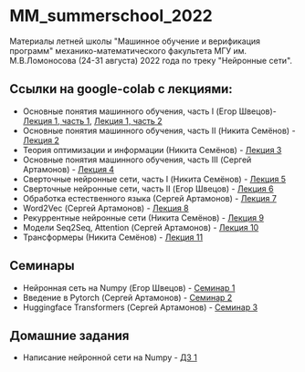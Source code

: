 # MM_summerschool_2022
Материалы летней школы "Машинное обучение и верификация программ" механико-математического факультета МГУ им. М.В.Ломоносова (24-31 августа) 2022 года по треку "Нейронные сети".

## Ссылки на google-colab с лекциями:

* Основные понятия машинного обучения, часть I (Егор Швецов)- [Лекция 1, часть 1](https://colab.research.google.com/drive/1Q4UtlbPRbmKK3AYvvAb5nHwaj42oYlpT?usp=sharing), [Лекция 1, часть 2](https://drive.google.com/file/d/1y05OxcVoYvvQjw_IXLxGFvNpGQin41nl/view?usp=sharing)
* Основные понятия машинного обучения, часть II (Никита Семёнов) - [Лекция 2](https://drive.google.com/drive/folders/1Hww-oI_4Z4Gngqpd_bNwqIv6pQodFfET)
* Теория оптимизации и информации (Никита Семёнов) - [Лекция 3](https://colab.research.google.com/drive/1u2cva8EpxAvR_Ww-FyjxapiXRqh5Md0X)
* Основные понятия машинного обучения, часть III (Сергей Артамонов) - [Лекция 4](https://colab.research.google.com/drive/13B4ylS1jHBH9CDMIXcMxoo_qpcJhaliC?usp=sharing)
* Сверточные нейронные сети, часть I (Никита Семёнов) - [Лекция 5](https://drive.google.com/file/d/162nQXAlQFgA3RRf-jE1Nx5fCqr0GZMGh/view?usp=sharing)
* Сверточные нейронные сети, часть II (Егор Швецов) - [Лекция 6](https://colab.research.google.com/drive/1LhA_BdHchIeqkqyD8uPcgZPmEIiIoHVD?usp=sharing)
* Обработка естественного языка (Сергей Артамонов) - [Лекция 7](https://colab.research.google.com/drive/1aTbYNByHYmnBZyKImr2YvvTYCGwbwy6w?usp=sharing)
* Word2Vec (Сергей Артамонов) - [Лекция 8](https://colab.research.google.com/drive/1g3glcmUqmm5Qw5E9p1PYwVmGvJS-LVhh?usp=sharing)
* Рекуррентные нейронные сети (Никита Семёнов) - [Лекция 9](https://drive.google.com/file/d/1Fn9wWpXpDbPTrkcIQvhvm3_ZbvSyHs31/view?usp=sharing)
* Модели Seq2Seq, Attention (Сергей Артамонов) - [Лекция 10](https://colab.research.google.com/drive/1bfhf-IB1UcvLF-Af9aw3XryAZGPlFcGt?usp=sharing)
* Трансформеры (Никита Семёнов) - [Лекция 11](https://drive.google.com/file/d/1yLhzKo1L0aVlDM11JEFiqxQNuqRxx0-U/view?usp=sharing)
## Семинары
* Нейронная сеть на Numpy (Егор Швецов) - [Семинар 1](https://colab.research.google.com/drive/1psAKX3MJCN2SzLogfGeEuBww-iGfoqy4#scrollTo=ZZXd89DO9huS)
* Введение в Pytorch (Сергей Артамонов) - [Семинар 2](https://colab.research.google.com/drive/1k9u1c4QNsWs0VgkNJKpUe7Tha1kOyW9l?usp=sharing)
* Huggingface Transformers (Сергей Артамонов) - [Семинар 3](https://colab.research.google.com/drive/1BAYp61cRJewSjZmehfXabSikx9sOVGBe?usp=sharing)
## Домашние задания
* Написание нейронной сети на Numpy - [ДЗ 1](https://colab.research.google.com/drive/1P9RcU5N7zo4_CJDrENaDbCMuRXi5n0bZ?usp=sharing)
